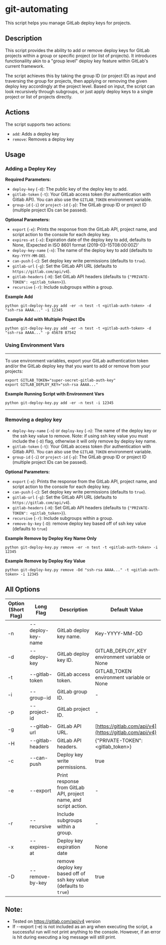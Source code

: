 # git-automating

This script helps you manage GitLab deploy keys for projects. 

## Description

This script provides the ability to add or remove deploy keys for GitLab projects within a group or specific project (or list of projects). It introduces functionaility akin to a "group level" deploy key feature within GitLab's current framework.

The script achieves this by taking the group ID (or project ID) as input and traversing the group for projects, then applying or removing the given deploy key accordingly at the project level. Based on input, the script can look recursively through subgroups, or just apply deploy keys to a single project or list of projects directly.

## Actions

The script supports two actions:

* `add`: Adds a deploy key 
* `remove`: Removes a deploy key 

## Usage

### Adding a Deploy Key

**Required Parameters:**

* `deploy-key` (`-d`): The public key of the deploy key to add.
* `gitlab-token` (`-t`):  Your GitLab access token (for authentication with Gitlab API). You can also use the `GITLAB_TOKEN` environment variable.
* `group-id` (`-i`) or `project-id` (`-p`):  The GitLab group ID or project ID (multiple project IDs can be passed).

**Optional Parameters:**

* `export` (`-e`): Prints the response from the GitLab API, project name, and script action to the console for each deploy key.
* `expires-at` (`-x`): Expiration date of the deploy key to add, defaults to None, (Expected in ISO 8601 format (2019-03-15T08:00:00Z)'
* `deploy-key-name` (`-n`): The name of the deploy key to add (defaults to `Key-YYYY-MM-DD`).
* `can-push` (`-c`):  Set deploy key write permissions (defaults to `true`).
* `gitlab-url` (`-g`):  Set the GitLab API URL (defaults to `https://gitlab.com/api/v4`).
* `gitlab-headers` (`-H`):  Set GitLab API headers (defaults to `{"PRIVATE-TOKEN": <gitlab_token>}`).
* `recursive` (`-r`): Include subgroups within a group.


**Example Add**

```
python git-deploy-key.py add -er -n test -t <gitlab-auth-token> -d "ssh-rsa AAAA..." -i 12345
```

**Example Add with Multiple Project IDs**

```
python git-deploy-key.py add -er -n test -t <gitlab-auth-token> -d "ssh-rsa AAAA..." -p 45678 87542
```

### Using Environment Vars
---
To use environment variables, export your GitLab authentication token and/or the GitLab deploy key that you want to add or remove from your projects:

```
export GITLAB_TOKEN="super-secret-gitlab-auth-key"
export GITLAB_DEPLOY_KEY="ssh-rsa AAAA..."
```

**Example Running Script with Environment Vars**

```
python git-deploy-key.py add -er -n test -i 12345
```
---

### Removing a deploy key

* `deploy-key-name` (`-n`) or `deploy-key` (`-n`): The name of the deploy key or the ssh key value to remove. Note: if using ssh key value you must include the (`-D`) flag, otherwise it will only remove by deploy key name.
* `gitlab-token` (`-t`):  Your GitLab access token (for authentication with Gitlab API). You can also use the `GITLAB_TOKEN` environment variable.
* `group-id` (`-i`) or `project-id` (`-p`):  The GitLab group ID or project ID (multiple project IDs can be passed).

**Optional Parameters:**

* `export` (`-e`): Prints the response from the GitLab API, project name, and script action to the console for each deploy key.
* `can-push` (`-c`):  Set deploy key write permissions (defaults to `true`).
* `gitlab-url` (`-g`):  Set the GitLab API URL (defaults to `https://gitlab.com/api/v4`).
* `gitlab-headers` (`-H`):  Set GitLab API headers (defaults to `{"PRIVATE-TOKEN": <gitlab_token>}`).
* `recursive` (`-r`): Include subgroups within a group.
* `remove-by-key` (`-D`): remove deploy key based off of ssh key value (defaults to `true`)

**Example Remove by Deploy Key Name Only**

```
python git-deploy-key.py remove -er -n test -t <gitlab-auth-token> -i 12345
```

**Example Remove by Deploy Key Value**

```
python git-deploy-key.py remove -Dd "ssh-rsa AAAA..." -t <gitlab-auth-token> -i 12345 
```

## All Options

| Option (Short Flag) | Long Flag | Description | Default Value |
|---|---|---|---|
| -n | --deploy-key-name | GitLab deploy key name. | Key-YYYY-MM-DD |
| -d | --deploy-key | GitLab deploy key ID. | GITLAB_DEPLOY_KEY environment variable or None |
| -t | --gitlab-token | GitLab access token. | GITLAB_TOKEN environment variable or None |
| -i | --group-id | GitLab group ID. | - |
| -p | --project-id | GitLab project ID. | - |
| -g | --gitlab-url | GitLab API URL. | [https://gitlab.com/api/v4](https://gitlab.com/api/v4) |
| -H | --gitlab-headers | GitLab API headers. | {"PRIVATE-TOKEN": <gitlab_token>} |
| -c | --can-push | Deploy key write permissions. | true |
| -e | --export | Print response from GitLab API, project name, and script action. | - |
| -r | --recursive | Include subgroups within a group. | - |
| -x | --expires-at | Deploy key expiration date | None |
| -D | --remove-by-key | remove deploy key based off of ssh key value (defaults to `true`) | true |

## Note:

- Tested on https://gitlab.com/api/v4 version
- If --export (-e) is not included as an arg when executing the script, a successful run will not print anything to the console. However, if an error is hit during executing a log message will still print.
